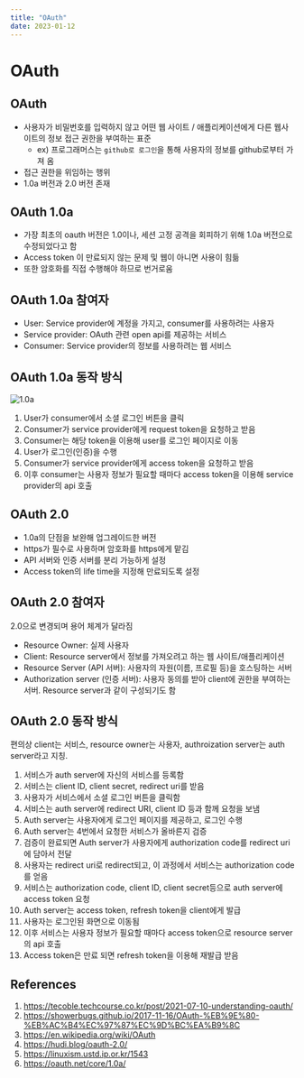 ```yaml
---
title: "OAuth"
date: 2023-01-12
---
```


# OAuth

## OAuth

- 사용자가 비밀번호를 입력하지 않고 어떤 웹 사이트 / 애플리케이션에게 다른 웹사이트의 정보 접근 권한을 부여하는 표준
  - ex) 프로그래머스는 `github로 로그인`을 통해 사용자의 정보를 github로부터 가져 옴
- 접근 권한을 위임하는 행위
- 1.0a 버전과 2.0 버전 존재

## OAuth 1.0a

- 가장 최초의 oauth 버전은 1.0이나, 세션 고정 공격을 회피하기 위해 1.0a 버전으로 수정되었다고 함
- Access token 이 만료되지 않는 문제 및 웹이 아니면 사용이 힘듦
- 또한 암호화를 직접 수행해야 하므로 번거로움

## OAuth 1.0a 참여자

- User: Service provider에 계정을 가지고, consumer를 사용하려는 사용자
- Service provider: OAuth 관련 open api를 제공하는 서비스
- Consumer: Service provider의 정보를 사용하려는 웹 서비스

## OAuth 1.0a 동작 방식

![1.0a](https://oauth.net/core/diagram.png)

1. User가 consumer에서 소셜 로그인 버튼을 클릭
2. Consumer가 service provider에게 request token을 요청하고 받음
3. Consumer는 해당 token을 이용해 user를 로그인 페이지로 이동
4. User가 로그인(인증)을 수행
5. Consumer가 service provider에게 access token을 요청하고 받음
6. 이후 consumer는 사용자 정보가 필요할 때마다 access token을 이용해 service provider의 api 호출

## OAuth 2.0

- 1.0a의 단점을 보완해 업그레이드한 버전
- https가 필수로 사용하며 암호화를 https에게 맡김
- API 서버와 인증 서버를 분리 가능하게 설정
- Access token의 life time을 지정해 만료되도록 설정

## OAuth 2.0 참여자

2.0으로 변경되며 용어 체계가 달라짐

- Resource Owner: 실제 사용자
- Client: Resource server에서 정보를 가져오려고 하는 웹 사이트/애플리케이션
- Resource Server (API 서버): 사용자의 자원(이름, 프로필 등)을 호스팅하는 서버
- Authorization server (인증 서버): 사용자 동의를 받아 client에 권한을 부여하는 서버. Resource server과 같이 구성되기도 함

## OAuth 2.0 동작 방식

편의상 client는 서비스, resource owner는 사용자, authroization server는 auth server라고 지칭.

1. 서비스가 auth server에 자신의 서비스를 등록함
2. 서비스는 client ID, client secret, redirect uri를 받음
3. 사용자가 서비스에서 소셜 로그인 버튼을 클릭함
4. 서비스는 auth server에 redirect URI, client ID 등과 함께 요청을 보냄
5. Auth server는 사용자에게 로그인 페이지를 제공하고, 로그인 수행
6. Auth server는 4번에서 요청한 서비스가 올바른지 검증
7. 검증이 완료되면 Auth server가 사용자에게 authorization code를 redirect uri에 담아서 전달
8. 사용자는 redirect uri로 redirect되고, 이 과정에서 서비스는 authorization code를 얻음
9. 서비스는 authorization code, client ID, client secret등으로 auth server에 access token 요청
10. Auth server는 access token, refresh token을 client에게 발급
11. 사용자는 로그인된 화면으로 이동됨
12. 이후 서비스는 사용자 정보가 필요할 때마다 access token으로 resource server의 api 호출
13. Access token은 만료 되면 refresh token을 이용해 재발급 받음

## References

1. https://tecoble.techcourse.co.kr/post/2021-07-10-understanding-oauth/
2. https://showerbugs.github.io/2017-11-16/OAuth-%EB%9E%80-%EB%AC%B4%EC%97%87%EC%9D%BC%EA%B9%8C
3. https://en.wikipedia.org/wiki/OAuth
4. https://hudi.blog/oauth-2.0/
5. https://linuxism.ustd.ip.or.kr/1543
6. https://oauth.net/core/1.0a/
